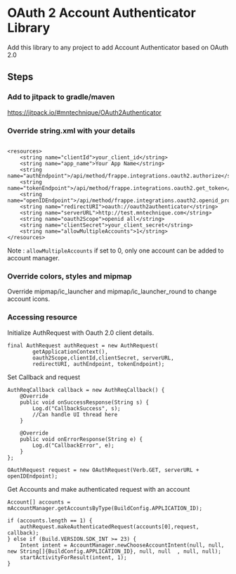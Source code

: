 # OAuth 2 Account Authenticator Library

Add this library to any project to add Account Authenticator based on OAuth 2.0

## Steps 

### Add to jitpack to gradle/maven 

https://jitpack.io/#mntechnique/OAuth2Authenticator

### Override string.xml with your details

```

<resources>
    <string name="clientId">your_client_id</string>
    <string name="app_name">Your App Name</string>
    <string name="authEndpoint">/api/method/frappe.integrations.oauth2.authorize</string>
    <string name="tokenEndpoint">/api/method/frappe.integrations.oauth2.get_token</string>
    <string name="openIDEndpoint">/api/method/frappe.integrations.oauth2.openid_profile</string>
    <string name="redirectURI">oauth://oauth2authenticator</string>
    <string name="serverURL">http://test.mntechnique.com</string>
    <string name="oauth2Scope">openid all</string>
    <string name="clientSecret">your_client_secret</string>
    <string name="allowMultipleAccounts">1</string>
</resources>

```

Note : `allowMultipleAccounts` if set to 0, only one account can be added to account manager.

### Override colors, styles and mipmap

Override mipmap/ic_launcher and mipmap/ic_launcher_round to change account icons.

### Accessing resource

Initialize AuthRequest with Oauth 2.0 client details.

```
final AuthRequest authRequest = new AuthRequest(
        getApplicationContext(),
        oauth2Scope,clientId,clientSecret, serverURL,
        redirectURI, authEndpoint, tokenEndpoint);

```

Set Callback and request

```
AuthReqCallback callback = new AuthReqCallback() {
    @Override
    public void onSuccessResponse(String s) {
        Log.d("CallbackSuccess", s);
        //Can handle UI thread here
    }

    @Override
    public void onErrorResponse(String e) {
        Log.d("CallbackError", e);
    }
};

OAuthRequest request = new OAuthRequest(Verb.GET, serverURL + openIDEndpoint);
```

Get Accounts and make authenticated request with an account

```
Account[] accounts = mAccountManager.getAccountsByType(BuildConfig.APPLICATION_ID);

if (accounts.length == 1) {
    authRequest.makeAuthenticatedRequest(accounts[0],request, callback);
} else if (Build.VERSION.SDK_INT >= 23) {
    Intent intent = AccountManager.newChooseAccountIntent(null, null, new String[]{BuildConfig.APPLICATION_ID}, null, null  , null, null);
    startActivityForResult(intent, 1);
}
```
